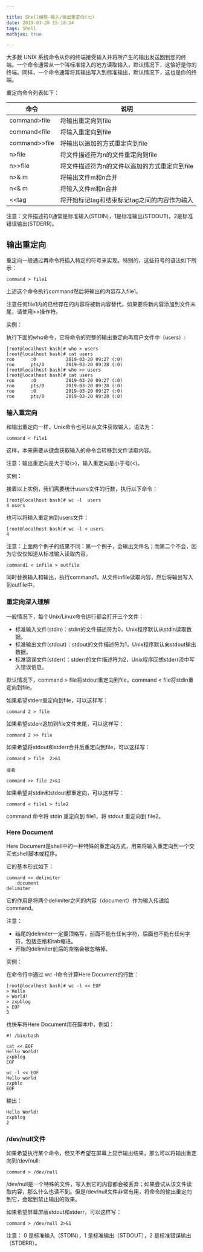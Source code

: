 ```yaml
---

title: Shell编程-输入/输出重定向(七)
date: 2019-03-28 15:18:14
tags: Shell
mathjax: true

---
```


大多数 UNIX 系统命令从你的终端接受输入并将所产生的输出发送回​​到您的终端。一个命令通常从一个叫标准输入的地方读取输入，默认情况下，这恰好是你的终端。同样，一个命令通常将其输出写入到标准输出，默认情况下，这也是你的终端。<!--more-->

重定向命令列表如下：

|命令|说明|
|--|--|
|command>file|将输出重定向到file|
|command<file|将输入重定向到file|
|command>>file|将输出以追加的方式重定向到file|
|n>file|将文件描述符为n的文件重定向到file|
|n>>file|将文件描述符为n的文件以追加的方式重定向到file|
|n>& m|将输出文件m和n合并|
|n<& m|将输入文件m和n合并|
|<<tag|将开始标记tag和结束标记tag之间的内容作为输入|

注意：文件描述符0通常是标准输入(STDIN)，1是标准输出(STDOUT)，2是标准错误输出(STDERR)。

## 输出重定向

重定向一般通过再命令将插入特定的符号来实现。特别的，这些符号的语法如下所示：

	command > file1

上述这个命令执行command然后将输出的内容存入file1。

注意任何file1内的已经存在的内容将被新内容替代。如果要将新内容添加到文件末尾，请使用>>操作符。

实例：

执行下面的who命令，它将命令的完整的输出重定向再用户文件中（users）:

	[root@localhost bash]# who > users
	[root@localhost bash]# cat users
	roo      :0           2019-03-20 09:27 (:0)
	roo      pts/0        2019-03-20 09:28 (:0)
	[root@localhost bash]# who >> users
	[root@localhost bash]# cat users
	roo      :0           2019-03-20 09:27 (:0)
	roo      pts/0        2019-03-20 09:28 (:0)
	roo      :0           2019-03-20 09:27 (:0)
	roo      pts/0        2019-03-20 09:28 (:0)


### 输入重定向

和输出重定向一样，Unix命令也可以从文件获取输入，语法为：

	command < file1

这样，本来需要从键盘获取输入的命令会转移到文件读取内容。

注意：输出重定向是大于号(>)，输入重定向是小于号(<)。

实例：

接着以上实例，我们需要统计users文件的行数，执行以下命令：

	[root@localhost bash]# wc -l  users
	4 users

也可以将输入重定向到users文件：

	[root@localhost bash]# wc -l < users
	4

注意：上面两个例子的结果不同：第一个例子，会输出文件名；而第二个不会，因为它仅仅知道从标准输入读取内容。

	command1 < infile > outfile

同时替换输入和输出，执行command1，从文件infile读取内容，然后将输出写入到outfile中。

### 重定向深入理解

一般情况下，每个Unix/Linux命令运行都会打开三个文件：

- 标准输入文件(stdin)：stdin的文件描述符为0，Unix程序默认从stdin读取数据。
- 标准输出文件(stdout)：stdout的文件描述符为1，Unix程序默认向stdout输出数据。
- 标准错误文件(stderr)：stderr的文件描述符为2，Unix程序回想stderr流中写入错误信息。

默认情况下，command > file将stdout重定向到file，command < file将stdin重定向到file。

如果希望stderr重定向到file，可以这样写：

	command 2 > file

如果希望stderr追加到file文件末尾，可以这样写：

	command 2 >> file

如果希望将stdout和stderr合并后重定向到file，可以这样写：

	command > file  2>&1

	或者

	command >> file 2>&1


如果希望对stdin和stdout都重定向，可以这样写：

	command < file1 > file2 

command 命令将 stdin 重定向到 file1，将 stdout 重定向到 file2。


### Here Document

Here Document是shell中的一种特殊的重定向方式，用来将输入重定向到一个交互式shell脚本或程序。

它的基本形式如下：

	command << delimiter
		document
	delimiter

它的作用是将两个delimiter之间的内容（document）作为输入传递给command。

注意：

- 结尾的delimiter一定要顶格写，前面不能有任何字符，后面也不能有任何字符，包括空格和tab缩进。
- 开始的delimiter前后的空格会被忽略掉。

实例：

在命令行中通过 wc -l命令计算Here Document的行数：

	[root@localhost bash]# wc -l << EOF
	> Hello 
	> World!
	> zxpblog
	> EOF
	3

也快车将Here Document用在脚本中，例如：

	#! /bin/bash
	
	cat << EOF
	Hello World!
	zxpblog
	EOF
	
	wc -l << EOF
	Hello world
	zxpblo
	EOF


输出：

	Hello World!
	zxpblog
	2

### /dev/null文件

如果希望执行某个命令，但又不希望在屏幕上显示输出结果，那么可以将输出重定向到/dev/null:

	command > /dev/null

/dev/null是一个特殊的文件，写入到它的内容都会被丢弃；如果尝试从该文件读取内容，那么什么也读不到。但是/dev/null文件非常有用，将命令的输出重定向到它，会起到禁止输出的效果。

如果希望屏幕屏蔽stdout和stderr，可以这样写：

	command > /dev/null 2>&1

注意： 0 是标准输入（STDIN），1 是标准输出（STDOUT），2 是标准错误输出（STDERR）。


	

	